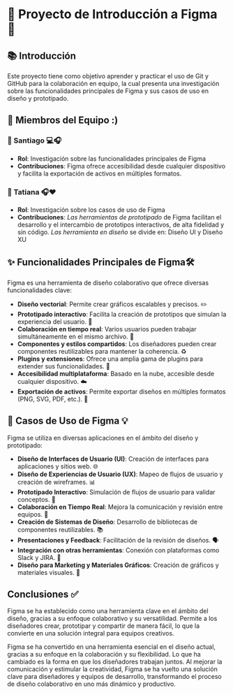 # 🌟 Proyecto de Introducción a Figma 🌟

## 📚 Introducción
Este proyecto tiene como objetivo aprender y practicar el uso de Git y GitHub para la colaboración en equipo, la cual presenta una investigación sobre las funcionalidades principales de Figma y sus casos de uso en diseño y prototipado.


## 👥 Miembros del Equipo :)

### 🌟 Santiago 💻​🎧​
- **Rol**: Investigación sobre las funcionalidades principales de Figma
- **Contribuciones**: Figma ofrece accesibilidad desde cualquier dispositivo y facilita la exportación de activos en múltiples formatos. 

### 🌟 Tatiana 🎧​❤️​
- **Rol**: Investigación sobre los casos de uso de Figma
- **Contribuciones**: _Las herramientas de prototipado_ de Figma facilitan el desarrollo y el intercambio de prototipos interactivos, de alta fidelidad y sin código. _Las herramienta en diseño_ se divide en: Diseño UI y Diseño XU

## ✨ Funcionalidades Principales de Figma🛠️

Figma es una herramienta de diseño colaborativo que ofrece diversas funcionalidades clave:

- **Diseño vectorial**: Permite crear gráficos escalables y precisos. ✏️
- **Prototipado interactivo**: Facilita la creación de prototipos que simulan la experiencia del usuario. 📱
- **Colaboración en tiempo real**: Varios usuarios pueden trabajar simultáneamente en el mismo archivo. 👥
- **Componentes y estilos compartidos**: Los diseñadores pueden crear componentes reutilizables para mantener la coherencia. ♻️
- **Plugins y extensiones**: Ofrece una amplia gama de plugins para extender sus funcionalidades. 🔌
- **Accesibilidad multiplataforma**: Basado en la nube, accesible desde cualquier dispositivo. ☁️
- **Exportación de activos**: Permite exportar diseños en múltiples formatos (PNG, SVG, PDF, etc.). 📂

## 🎨 Casos de Uso de Figma 💡

Figma se utiliza en diversas aplicaciones en el ámbito del diseño y prototipado:

- **Diseño de Interfaces de Usuario (UI)**: Creación de interfaces para aplicaciones y sitios web. 🌐
- **Diseño de Experiencias de Usuario (UX)**: Mapeo de flujos de usuario y creación de wireframes. 📊
- **Prototipado Interactivo**: Simulación de flujos de usuario para validar conceptos. 🔄
- **Colaboración en Tiempo Real**: Mejora la comunicación y revisión entre equipos. 🤝
- **Creación de Sistemas de Diseño**: Desarrollo de bibliotecas de componentes reutilizables. 📚
- **Presentaciones y Feedback**: Facilitación de la revisión de diseños. 🗣️
- **Integración con otras herramientas**: Conexión con plataformas como Slack y JIRA. 🔗
- **Diseño para Marketing y Materiales Gráficos**: Creación de gráficos y materiales visuales. 🎉

## Conclusiones ✅

Figma se ha establecido como una herramienta clave en el ámbito del diseño, gracias a su enfoque colaborativo y su versatilidad. Permite a los diseñadores crear, prototipar y compartir de manera fácil, lo que la convierte en una solución integral para equipos creativos.

Figma se ha convertido en una herramienta esencial en el diseño actual, gracias a su enfoque en la colaboración y su flexibilidad. Lo que ha cambiado es la forma en que los diseñadores trabajan juntos. Al mejorar la comunicación y estimular la creatividad, Figma se ha vuelto una solución clave para diseñadores y equipos de desarrollo, transformando el proceso de diseño colaborativo en uno más dinámico y productivo.
